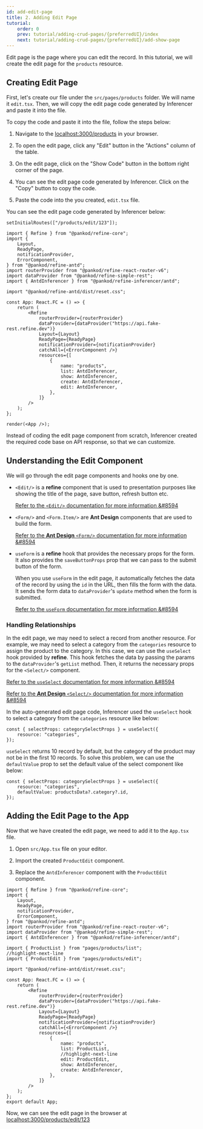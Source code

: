 ```yaml
---
id: add-edit-page
title: 2. Adding Edit Page
tutorial:
    order: 0
    prev: tutorial/adding-crud-pages/{preferredUI}/index
    next: tutorial/adding-crud-pages/{preferredUI}/add-show-page
---
```


Edit page is the page where you can edit the record. In this tutorial, we will create the edit page for the `products` resource.

## Creating Edit Page

First, let's create our file under the `src/pages/products` folder. We will name it `edit.tsx`. Then, we will copy the edit page code generated by Inferencer and paste it into the file.

To copy the code and paste it into the file, follow the steps below:

1. Navigate to the <a href="http://localhost:3000/products" rel="noopener noreferrer nofollow">localhost:3000/products</a> in your browser.

2. To open the edit page, click any "Edit" button in the "Actions" column of the table.

3. On the edit page, click on the "Show Code" button in the bottom right corner of the page.

4. You can see the edit page code generated by Inferencer. Click on the "Copy" button to copy the code.

5. Paste the code into the you created, `edit.tsx` file.

You can see the edit page code generated by Inferencer below:

```tsx live previewOnly previewHeight=600px url=http://localhost:3000/products/edit/123
setInitialRoutes(["/products/edit/123"]);

import { Refine } from "@pankod/refine-core";
import {
    Layout,
    ReadyPage,
    notificationProvider,
    ErrorComponent,
} from "@pankod/refine-antd";
import routerProvider from "@pankod/refine-react-router-v6";
import dataProvider from "@pankod/refine-simple-rest";
import { AntdInferencer } from "@pankod/refine-inferencer/antd";

import "@pankod/refine-antd/dist/reset.css";

const App: React.FC = () => {
    return (
        <Refine
            routerProvider={routerProvider}
            dataProvider={dataProvider("https://api.fake-rest.refine.dev")}
            Layout={Layout}
            ReadyPage={ReadyPage}
            notificationProvider={notificationProvider}
            catchAll={<ErrorComponent />}
            resources={[
                {
                    name: "products",
                    list: AntdInferencer,
                    show: AntdInferencer,
                    create: AntdInferencer,
                    edit: AntdInferencer,
                },
            ]}
        />
    );
};

render(<App />);
```

Instead of coding the edit page component from scratch, Inferencer created the required code base on API response, so that we can customize.

## Understanding the Edit Component

We will go through the edit page components and hooks one by one.

-   `<Edit/>` is a **refine** component that is used to presentation purposes like showing the title of the page, save button, refresh button etc.

    [Refer to the `<Edit/>` documentation for more information &#8594](/docs/api-reference/antd/components/basic-views/edit)

-   `<Form/>` and `<Form.Item/>` are **Ant Design** components that are used to build the form.

    [Refer to the **Ant Design** `<Form/>` documentation for more information &#8594](https://ant.design/components/form/)

-   `useForm` is a **refine** hook that provides the necessary props for the form. It also provides the `saveButtonProps` prop that we can pass to the submit button of the form.

    When you use `useForm` in the edit page, it automatically fetches the data of the record by using the `id` in the URL, then fills the form with the data. It sends the form data to `dataProvider`'s `update` method when the form is submitted.

    [Refer to the `useForm` documentation for more information &#8594](/docs/api-reference/antd/hooks/form/useForm/)

### Handling Relationships

In the edit page, we may need to select a record from another resource. For example, we may need to select a category from the `categories` resource to assign the product to the category. In this case, we can use the `useSelect` hook provided by **refine**. This hook fetches the data by passing the params to the `dataProvider`'s `getList` method. Then, it returns the necessary props for the `<Select/>` component.

[Refer to the `useSelect` documentation for more information &#8594](/docs/api-reference/antd/hooks/field/useSelect/)

[Refer to the **Ant Design** `<Select/>` documentation for more information &#8594](https://ant.design/components/select)

In the auto-generated edit page code, Inferencer used the `useSelect` hook to select a category from the `categories` resource like below:

```tsx
const { selectProps: categorySelectProps } = useSelect({
    resource: "categories",
});
```

`useSelect` returns 10 record by default, but the category of the product may not be in the first 10 records. To solve this problem, we can use the `defaultValue` prop to set the default value of the select component like below:

```tsx
const { selectProps: categorySelectProps } = useSelect({
    resource: "categories",
    defaultValue: productsData?.category?.id,
});
```

## Adding the Edit Page to the App

Now that we have created the edit page, we need to add it to the `App.tsx` file.

1. Open `src/App.tsx` file on your editor.

2. Import the created `ProductEdit` component.

3. Replace the `AntdInferencer` component with the `ProductEdit` component.

```tsx title="src/App.tsx"
import { Refine } from "@pankod/refine-core";
import {
    Layout,
    ReadyPage,
    notificationProvider,
    ErrorComponent,
} from "@pankod/refine-antd";
import routerProvider from "@pankod/refine-react-router-v6";
import dataProvider from "@pankod/refine-simple-rest";
import { AntdInferencer } from "@pankod/refine-inferencer/antd";

import { ProductList } from "pages/products/list";
//highlight-next-line
import { ProductEdit } from "pages/products/edit";

import "@pankod/refine-antd/dist/reset.css";

const App: React.FC = () => {
    return (
        <Refine
            routerProvider={routerProvider}
            dataProvider={dataProvider("https://api.fake-rest.refine.dev")}
            Layout={Layout}
            ReadyPage={ReadyPage}
            notificationProvider={notificationProvider}
            catchAll={<ErrorComponent />}
            resources={[
                {
                    name: "products",
                    list: ProductList,
                    //highlight-next-line
                    edit: ProductEdit,
                    show: AntdInferencer,
                    create: AntdInferencer,
                },
            ]}
        />
    );
};
export default App;
```

Now, we can see the edit page in the browser at <a href="http://localhost:3000/products/edit/123" rel="noopener noreferrer nofollow">localhost:3000/products/edit/123</a>
